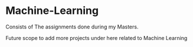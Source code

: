 # Machine-Learning
 
Consists of The assignments done during my Masters.

Future scope to add more projects under here related to Machine Learning
